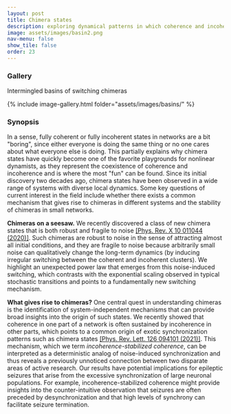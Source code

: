 ```yaml
---
layout: post
title: Chimera states
description: exploring dynamical patterns in which coherence and incoherence coexist
image: assets/images/basin2.png
nav-menu: false
show_tile: false
order: 23
---
```


<!--
### Gallery
You can explore the details of the riddled basins of the switching chimera by zooming in on the interactive image below.
You can also download a high-resolution file (7200x7200 resolution, around 12 MB) [here](/assets/images/basin1.png).
This image is the winner of the [2018 Northwestern Science Images Contest](https://bit.ly/2EzP3BX).

<div class="resp-container-square">
  <iframe class="resp-iframe" allowfullscreen="true" src="https://www.easyzoom.com/embed/ac392371a68347d1bf632935660f0216"></iframe>
</div>
-->

### Gallery
Intermingled basins of switching chimeras

{% include image-gallery.html folder="assets/images/basins/" %}

### Synopsis
In a sense, fully coherent or fully incoherent states in networks are a bit "boring", since either everyone is doing the same thing or no one cares about what everyone else is doing. This partially explains why chimera states have quickly become one of the favorite playgrounds for nonlinear dynamists, as they represent the coexistence of coherence and incoherence and is where the most "fun" can be found. Since its initial discovery two decades ago, chimera states have been observed in a wide range of systems with diverse local dynamics. Some key questions of current interest in the field include whether there exists a common mechanism that gives rise to chimeras in different systems and the stability of chimeras in small networks.

__Chimeras on a seesaw.__
We recently discovered a class of new chimera states that is both robust and fragile to noise [[Phys. Rev. X 10 011044 (2020)]](https://doi.org/10.1103/PhysRevX.10.011044). Such chimeras are robust to noise in the sense of attracting almost all initial conditions, and they are fragile to noise because arbitrarily small noise can qualitatively change the long-term dynamics (by inducing irregular switching between the coherent and incoherent clusters). We highlight an unexpected power law that emerges from this noise-induced switching, which contrasts with the exponential scaling observed in typical stochastic transitions and points to a fundamentally new switching mechanism.

__What gives rise to chimeras?__
One central quest in understanding chimeras is the identification of system-independent mechanisms that can provide broad insights into the origin of such states. We recently showed that coherence in one part of a network is often sustained by incoherence in other parts, which points to a common origin of exotic synchronization patterns such as chimera states [[Phys. Rev. Lett. 126 094101 (2021)]](https://doi.org/10.1103/PhysRevLett.126.094101). This mechanism, which we term *incoherence-stabilized coherence*, can be interpreted as a deterministic analog of noise-induced synchronization and thus reveals a previously unnoticed connection between two disparate areas of active research. Our results have potential implications for epileptic seizures that arise from the excessive synchronization of large neuronal populations. For example, incoherence-stabilized coherence might provide insights into the counter-intuitive observation that seizures are often preceded by desynchronization and that high levels of synchrony can facilitate seizure termination.

<!--
### Press
* [‘Beauty of Science’ Winner Captures Network Synchronization with Striking Image---Northwestern Research](https://www.research.northwestern.edu/beauty-science-winner-captures-network-synchronization-striking-image/)

### Animation
This clip shows the dynamics of a switching chimera state as measured in our optoelectronic experiments.

<div class="resp-container-narrow">
  <iframe class="resp-iframe" src="https://www.youtube.com/embed/PIVgurLIGN0" allow="accelerometer; autoplay; encrypted-media; gyroscope; picture-in-picture" allowfullscreen></iframe>
</div>

### Talk
Here is me talking about switching chimeras at Dynamics Days Digital 2020.

<div class="resp-container">
  <iframe class="resp-iframe" src="https://www.youtube.com/embed/LkBtYX7OQEQ" allow="accelerometer; autoplay; encrypted-media; gyroscope; picture-in-picture" allowfullscreen></iframe>
</div>

### References
* __Y. Zhang__, Z. G. Nicolaou, J. D. Hart, R. Roy, and A. E. Motter, *Critical switching in globally attractive chimeras*, [Phys. Rev. X 10, 011044 (2020)](https://doi.org/10.1103/PhysRevX.10.011044)
* __Y. Zhang__ and A. E. Motter, *Mechanism for strong chimeras*, [Phys. Rev. Lett. 126, 094101 (2021)](https://doi.org/10.1103/PhysRevLett.126.094101)
-->